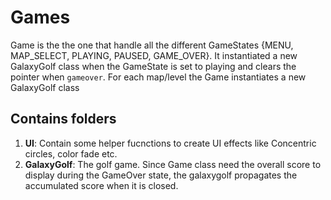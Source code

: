 # Games

Game is the the one that handle all the different GameStates {MENU, MAP_SELECT,	PLAYING, PAUSED, GAME_OVER}. It instantiated a new GalaxyGolf class when the GameState is set to playing and clears the pointer when `gameover`.
For each map/level the Game instantiates a new GalaxyGolf class

## Contains folders

1. **UI**: Contain some helper fucnctions to create UI effects like Concentric circles, color fade etc.
2. **GalaxyGolf**: The golf game. Since Game class need the overall score to display during the GameOver state, the galaxygolf propagates the accumulated score when it is closed.